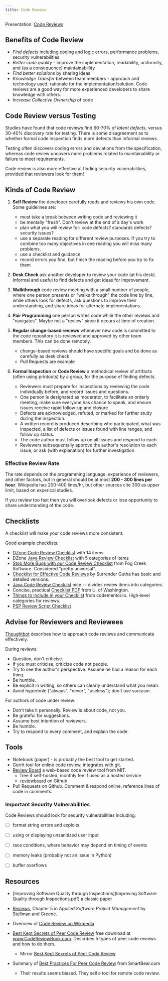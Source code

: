 ```yaml
---
title: Code Review
---
```


Presentation: [Code Reviews](Reviews.pdf)

## Benefits of Code Review

* *Find defects* including coding and logic errors, performance problems, security vulnerabilities
* *Better code quality* - improve the implementation, readability, uniformity, and (as a consequence) maintainabiility
* *Find better solutions* by sharing ideas
* *Knowledge Transfer* between team members - approach and technology used, rationale for the implementation/solution.  Code reviews are a good way for more experienced developers to share knowledge with others.
* *Increase Collective Ownership* of code

## Code Review versus Testing

Studies have found that code reviews find 60-70% of *latent defects*, versus 30-40% discovery rate for testing.  There is some disagreement as to whether formal code inspection finds more defects than informal reviews.

Testing often discovers coding errors and deviations from the specification, whereas code review uncovers more problems related to maintainability or failure to meet requirements.  

Code review is also more effective at finding security vulnerabilities, provided that reviewers look for them!

## Kinds of Code Review

1. **Self Review** the developer carefully reads and reviews his own code.  Some guidelines are:
    - must take a break between writing code and reviewing it
    - be mentally "fresh". Don't review at the end of a day's work
    - plan what you will review for: code defects? standards defects? security issues?
    - use a separate reading for different review purposes. If you try to combine too many objectives in one reading you will miss many problems.
    - use a checklist and guidance
    - record errors you find, but finish the reading before you try to fix them

2. **Desk Check** ask another developer to review your code (at his desk).  Informal and useful to find defects and get ideas for improvement.

3. **Walkthrough** code review meeting with a small number of people, where one person presents or "walks through" the code line by line, while others look for defects, ask questions to improve their understanding, and share ideas for alternate implementations.

4. **Pair Programming** one person writes code while the other reviews and "navigates". Maybe not a "review" since it occurs at time of creation.

5. **Regular change-based reviews** whenever new code is committed to the code repository it is reviewed and approved by other team members.  This can be done remotely.
   - change-based reviews should have specific goals and be done as carefully as desk check
   - Pull Requests are example

6. **Formal Inspection** or **Code Review** a methodical review of artifacts (often using printouts) by a group, for the purpose of finding defects.  
   - Reviewers must prepare for inspections by reviewing the code individually before, and record issues and questions.
   - One person is designated as moderator, to facilitate an orderly meeting, make sure everyone has chance to speak, and ensure issues receive rapid follow-up and closure
   - Defects are acknowledged, refuted, or marked for further study during the inspection.
   - A written record is produced describing who participated, what was inspected, a list of defects or issues found with line ranges, and follow up status.
   - The code author must follow up on all issues and respond to each.
   - Reviewers subsequentally approve the author's resolution to each issue, or ask (with explanation) for further investigation


### Effective Review Rate

The rate depends on the programming language, experience of reviewers, and other factors, but in general should be at most **200 - 300 lines per hour**. Wikipedia has 200-400 lines/hr, but other sources cite 300 as upper limit, based on experical studies.

If you review too fast then you will overlook defects or lose opportunity to share understanding of the code.

## Checklists

A checklist will make your code reviews more consistent.

Good example checklists:

* [DZone Code Review Checklist](https://dzone.com/articles/sample-code-review-checklist) with 14 items.
* DZone [Java Review Checklist](Java-Code-Review-Checklist.pdf) with 5 categories of items
* [Stop More Bugs with our Code Review Checklist](https://blog.fogcreek.com/increase-defect-detection-with-our-code-review-checklist-example/) from Fog Creek Software.  Considered "pretty universal".
* [Checklist for Effective Code Reviews](http://www.evoketechnologies.com/blog/code-review-checklist-perform-effective-code-reviews/) by Surrender Gutha has basic and detailed versions.
* [Java Code Review Checklist](https://dzone.com/articles/java-code-review-checklist) nice -- divides review items into categories.
* Concise, practical [Checklist PDF](https://courses.cs.washington.edu/courses/cse403/12wi/sections/12wi_code_review_checklist.pdf) from U. of Washington.
* [Things to Include in your Checklist](https://www.codementor.io/blog/code-review-checklist-76q7ovkaqj) from codementor.io. High-level categories for reviews.
* [PSP Review Script Checklist](PSP-Review-Script-Checklist.pdf)

## Advise for Reviewers and Reviewees

[Thoughtbot](https://github.com/thoughtbot/guides/tree/master/code-review) describes how to approach code reviews and communicate effectively.

During reviews:

* Question, don't criticise.
* If you must criticise, criticize code not people.
* Try to see the author's perspective. Assume he had a reason for each thing.
* Be humble.
* Be explicit in writing, so others can clearly understand what you mean.
* Avoid hyperbole ("always", "never", "useless"); don't use sarcasm.

For authors of code under review:

* Don't take it personally. Review is about code, not you.
* Be grateful for suggestions.
* Assume best intention of reviewers.
* Be humble.
* Try to respond to every comment, and explain the code.

## Tools

* Notebook (paper) - is probably the best tool to get started.
* Gerrit tool for online code review, integrates with git.
* [Review Board][review-board] a web-based code review tool from MIT.
    - free if self-hosted, monthly fee if used as a hosted service
    - [reviewboard][review-board-github] on Github
* Pull Requests on Github. Comment & respond online, reference lines of code in comments.

### Important Security Vulnerabilities

Code Reviews should look for security vulnerabilities including:

- [ ] format string errors and exploits
- [ ] using or displaying unsanitized user input
- [ ] race conditions, where behavior may depend on timing of events
- [ ] memory leaks (probably not an issue in Python)
- [ ] buffer overflows


## Resources

* [Improving Software Quality through Inspections](Improving Software Quality through Inspections.pdf) a classic paper
* [Reviews](Reviews-Stellman-and-Greene.pdf), Chapter 5 in *Applied Software Project Management* by Stellman and Greene.

* Overview of [Code Review on Wikipedia](https://en.wikipedia.org/wiki/Code_review)

* [Best Kept Secrets of Peer Code Review](www.codereviewbook.com) free download at  www.CodeReviewBook.com.  Describes 5 types of peer code reviews and how to do them.
  - Mirror [Best Kept Secrets of Peer Code Review](https://static1.smartbear.co/smartbear/media/pdfs/best-kept-secrets-of-peer-code-review_redirected.pdf)
* Summary of [Best Practices For Peer Code Review](https://www.kessler.de/prd/smartbear/BestPracticesForPeerCodeReview.pdf) from SmartBear.com
  - Their results seems biased.  They sell a tool for remote code review.

[review-board]: https://www.reviewboard.org/
[review-board-github]: https://github.com/reviewboard/reviewboard
